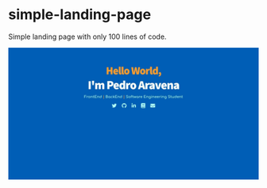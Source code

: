 # simple-landing-page
Simple landing page with only 100 lines of code.

<img src="img/example-img.jpg">